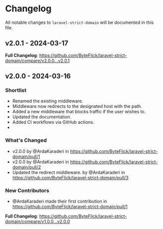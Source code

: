 # Changelog

All notable changes to `laravel-strict-domain` will be documented in this file.

## v2.0.1 - 2024-03-17

**Full Changelog**: https://github.com/ByteFlick/laravel-strict-domain/compare/v2.0.0...v2.0.1

## v2.0.0 - 2024-03-16

### Shortlist

- Renamed the existing middleware.
- Middleware now redirects to the designated host with the path.
- Added a new middleware that blocks traffic if the user wishes to.
- Updated the documentation.
- Added CI workflows via GitHub actions.
- 

### What's Changed

* v2.0.0 by @ArdaKaraderi in https://github.com/ByteFlick/laravel-strict-domain/pull/1
* v2.0.0 by @ArdaKaraderi in https://github.com/ByteFlick/laravel-strict-domain/pull/2
* Updated the redirect middleware. by @ArdaKaraderi in https://github.com/ByteFlick/laravel-strict-domain/pull/3

### New Contributors

* @ArdaKaraderi made their first contribution in https://github.com/ByteFlick/laravel-strict-domain/pull/1

**Full Changelog**: https://github.com/ByteFlick/laravel-strict-domain/compare/v1.0.0...v2.0.0
